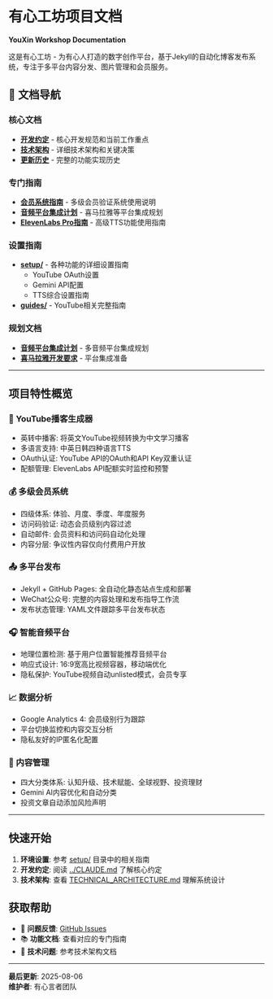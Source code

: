 # 有心工坊项目文档
**YouXin Workshop Documentation**

这是有心工坊 - 为有心人打造的数字创作平台，基于Jekyll的自动化博客发布系统，专注于多平台内容分发、图片管理和会员服务。

## 📖 文档导航

### 核心文档
- **[开发约定](../CLAUDE.md)** - 核心开发规范和当前工作重点
- **[技术架构](TECHNICAL_ARCHITECTURE.md)** - 详细技术架构和关键决策
- **[更新历史](CHANGELOG_DETAILED.md)** - 完整的功能实现历史

### 专门指南
- **[会员系统指南](member-system-guide.md)** - 多级会员验证系统使用说明
- **[音频平台集成计划](audio-platform-integration-plan.md)** - 喜马拉雅等平台集成规划
- **[ElevenLabs Pro指南](elevenlabs_pro_guide.md)** - 高级TTS功能使用指南

### 设置指南
- **[setup/](setup/)** - 各种功能的详细设置指南
  - YouTube OAuth设置
  - Gemini API配置
  - TTS综合设置指南
- **[guides/](guides/)** - YouTube相关完整指南

### 规划文档
- **[音频平台集成计划](audio-platform-integration-plan.md)** - 多音频平台集成规划
- **[喜马拉雅开发要求](ximalaya-developer-requirements.md)** - 平台集成准备

---

## 项目特性概览

### 🎥 YouTube播客生成器
- 英转中播客: 将英文YouTube视频转换为中文学习播客
- 多语言支持: 中英日韩四种语言TTS
- OAuth认证: YouTube API的OAuth和API Key双重认证
- 配额管理: ElevenLabs API配额实时监控和预警

### 💰 多级会员系统
- 四级体系: 体验、月度、季度、年度服务
- 访问码验证: 动态会员级别内容过滤
- 自动邮件: 会员资料和访问码自动化处理
- 内容分层: 争议性内容仅向付费用户开放

### 📤 多平台发布
- Jekyll + GitHub Pages: 全自动化静态站点生成和部署
- WeChat公众号: 完整的内容处理和发布指导工作流
- 发布状态管理: YAML文件跟踪多平台发布状态

### 🎧 智能音频平台
- 地理位置检测: 基于用户位置智能推荐音频平台
- 响应式设计: 16:9宽高比视频容器，移动端优化
- 隐私保护: YouTube视频自动unlisted模式，会员专享

### 📈 数据分析
- Google Analytics 4: 会员级别行为跟踪
- 平台切换监控和内容交互分析
- 隐私友好的IP匿名化配置

### 📝 内容管理
- 四大分类体系: 认知升级、技术赋能、全球视野、投资理财
- Gemini AI内容优化和自动分类
- 投资文章自动添加风险声明

---

## 快速开始

1. **环境设置**: 参考 [setup/](setup/) 目录中的相关指南
2. **开发约定**: 阅读 [../CLAUDE.md](../CLAUDE.md) 了解核心约定
3. **技术架构**: 查看 [TECHNICAL_ARCHITECTURE.md](TECHNICAL_ARCHITECTURE.md) 理解系统设计

## 获取帮助

- 🐛 **问题反馈**: [GitHub Issues](https://github.com/wuxia/youxinyanzhe/issues)
- 📚 **功能文档**: 查看对应的专门指南
- 🔧 **技术问题**: 参考技术架构文档

---

**最后更新**: 2025-08-06  
**维护者**: 有心言者团队